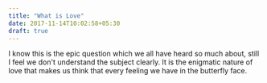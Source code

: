 ```yaml
---
title: "What is Love"
date: 2017-11-14T10:02:58+05:30
draft: true
---
```


I know this is the epic question which we all have heard so much about, still I feel we don't understand the subject clearly. It is the enigmatic nature of love that makes us think that every feeling we have in the butterfly face.
